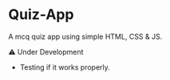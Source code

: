 # Quiz-App
A mcq quiz app using simple HTML, CSS &amp; JS.


⚠️ Under Development
- Testing if it works properly.